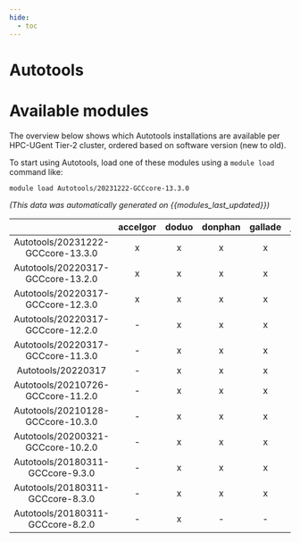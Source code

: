 ```yaml
---
hide:
  - toc
---
```


Autotools
=========

# Available modules


The overview below shows which Autotools installations are available per HPC-UGent Tier-2 cluster, ordered based on software version (new to old).

To start using Autotools, load one of these modules using a `module load` command like:

```shell
module load Autotools/20231222-GCCcore-13.3.0
```

*(This data was automatically generated on {{modules_last_updated}})*  

| |accelgor|doduo|donphan|gallade|joltik|shinx|skitty|
| :---: | :---: | :---: | :---: | :---: | :---: | :---: | :---: |
|Autotools/20231222-GCCcore-13.3.0|x|x|x|x|x|x|x|
|Autotools/20220317-GCCcore-13.2.0|x|x|x|x|x|x|x|
|Autotools/20220317-GCCcore-12.3.0|x|x|x|x|x|x|x|
|Autotools/20220317-GCCcore-12.2.0|-|x|x|x|-|x|-|
|Autotools/20220317-GCCcore-11.3.0|-|x|x|x|-|x|-|
|Autotools/20220317|-|x|x|x|-|x|-|
|Autotools/20210726-GCCcore-11.2.0|-|x|x|x|-|x|-|
|Autotools/20210128-GCCcore-10.3.0|-|x|x|x|-|-|-|
|Autotools/20200321-GCCcore-10.2.0|-|x|x|x|-|-|-|
|Autotools/20180311-GCCcore-9.3.0|-|x|x|x|-|-|-|
|Autotools/20180311-GCCcore-8.3.0|-|x|x|x|-|-|-|
|Autotools/20180311-GCCcore-8.2.0|-|x|-|-|-|-|-|
